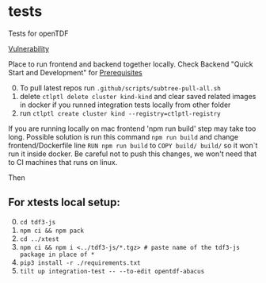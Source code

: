 # tests
Tests for openTDF

[Vulnerability](vulnerability)

Place to run frontend and backend together locally.
Check Backend "Quick Start and Development" for [Prerequisites](https://github.com/opentdf/backend#prerequisites)

0) To pull latest repos run `.github/scripts/subtree-pull-all.sh`
1) delete `ctlptl delete cluster kind-kind` and clear saved related images in docker if you runned integration tests locally from other folder
2) run `ctlptl create cluster kind --registry=ctlptl-registry`

If you are running locally on mac frontend 'npm run build' step may take too long. Possible solution is run this
command `npm run build` and change frontend/Dockerfile line `RUN npm run build` to `COPY build/ build/` so it won`t
run it inside docker. Be careful not to push this changes, we won't need that to CI machines that runs on linux.

Then

## For xtests local setup:
0) `cd tdf3-js`
1) `npm ci && npm pack`
2) `cd ../xtest`
3) `npm ci && npm i <../tdf3-js/*.tgz> # paste name of the tdf3-js package in place of *`
4) `pip3 install -r ./requirements.txt`
5) `tilt up integration-test -- --to-edit opentdf-abacus`
